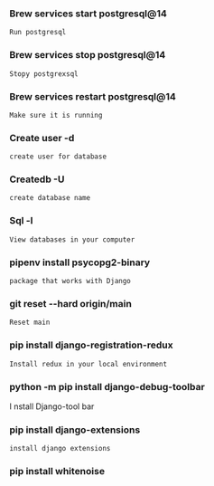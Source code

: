 ### Brew services start postgresql@14
	Run postgresql

### Brew services stop postgresql@14
	Stopy postgrexsql

### Brew services restart postgresql@14
	Make sure it is running

### Create user -d <username>
	create user for database

### Createdb -U <username> <dbname>
	create database name

### Sql -l
	View databases in your computer

###  pipenv install psycopg2-binary
	package that works with Django

### git reset --hard origin/main
	Reset main

### pip install django-registration-redux
	Install redux in your local environment

### python -m pip install django-debug-toolbar
I	nstall Django-tool bar

### pip install django-extensions
	install django extensions

### pip install whitenoise
